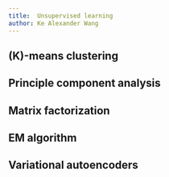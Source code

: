 ```yaml
---
title:  Unsupervised learning
author: Ke Alexander Wang
---
```


## \(K\)-means clustering

## Principle component analysis

## Matrix factorization

## EM algorithm

## Variational autoencoders